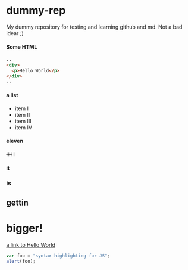 # dummy-rep
My dummy repository for testing and learning github and md.
Not a bad idear ;)

#### Some HTML
````html
..
<div>
  <p>Hello World</p>
</div>
..
````
#### a list
* item I
* item II
* item III
* item IV

#### eleven
~~IIII~~ I 

#### it
### is
## gettin
# bigger!
[a link to Hello World](hello.html)

```javascript
var foo = "syntax highlighting for JS";
alert(foo);
```
